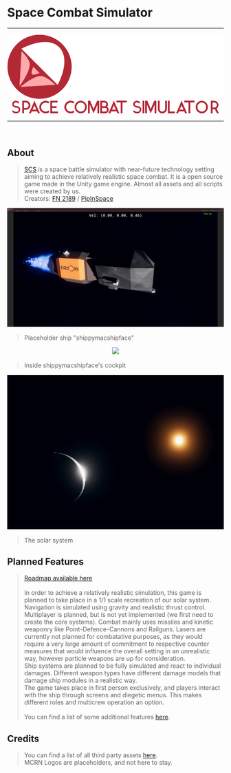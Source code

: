 # Space Combat Simulator
---


<p align="center">
<img src="https://github.com/FN-2189/SCS/blob/master/ReadMeResources/scslogoclean.png">
</p>


---
<br>

## About

> <a href="https://github.com/FN-2189/SCS" color="#b32835">SCS</a> is a space battle simulator with near-future technology setting aiming to achieve relatively realistic space combat. It is a open source game made in the Unity game engine. Almost all assets and all scripts were created by us. <br>
> Creators: <a href="https://github.com/FN-2189" color="#b32835">FN 2189</a> / <a href="https://github.com/PipInSpace" color="#b32835">PipInSpace</a>

<p align="center">
<img src="https://github.com/FN-2189/SCS/blob/master/ReadMeResources/scsscreen1.png">
</p>

> Placeholder ship "shippymacshipface"

<p align="center">
<img src="https://github.com/FN-2189/SCS/blob/master/ReadMeResources/scsscreen2.png">
</p>

> Inside shippymacshipface's cockpit

<p align="center">
<img src="https://github.com/FN-2189/SCS/blob/master/ReadMeResources/image.png">
</p>

> The solar system

## Planned Features

> <a href="https://github.com/users/FN-2189/projects/1" color="#b32835">Roadmap available here</a><br><br>
In order to achieve a relatively realistic simulation, this game is planned to take place in a 1/1 scale recreation of our solar system. Navigation is simulated using gravity and realistic thrust control. Multiplayer is planned, but is not yet implemented (we first need to create the core systems). Combat mainly uses missiles and kinetic weaponry like Point-Defence-Cannons and Railguns. Lasers are currently not planned for combatative purposes, as they would require a very large amount of commitment to respective counter measures that would influence the overall setting in an unrealistic way, however particle weapons are up for consideration.<br>
Ship systems are planned to be fully simulated and react to individual damages. Different weapon types have different damage models that damage ship modules in a realistic way.<br>
The game takes place in first person exclusively, and players interact with the ship through screens and diegetic menus. This makes different roles and multicrew operation an option.
> <br><br>You can find a list of some additional features <a href="https://github.com/FN-2189/SCS/blob/master/TodoandIdeas.txt" color="#b32835">here</a>.


## Credits

> You can find a list of all third party assets <a href="https://github.com/FN-2189/SCS/blob/master/Credits/credits.txt" color="#b32835">here</a>.
> <br>MCRN Logos are placeholders, and not here to stay.
